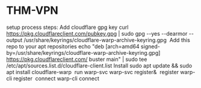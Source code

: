 # THM-VPN


setup process 
steps:
Add cloudflare gpg key
curl https://pkg.cloudflareclient.com/pubkey.gpg | sudo gpg --yes --dearmor --output /usr/share/keyrings/cloudflare-warp-archive-keyring.gpg
​
Add this repo to your apt repositories
echo "deb [arch=amd64 signed-by=/usr/share/keyrings/cloudflare-warp-archive-keyring.gpg] https://pkg.cloudflareclient.com/ buster main" | sudo tee /etc/apt/sources.list.d/cloudflare-client.list
​
Install
sudo apt update && sudo apt install cloudflare-warp
​
run warp-svc
warp-svc register&
​
register 
warp-cli register
​
connect 
warp-cli connect
